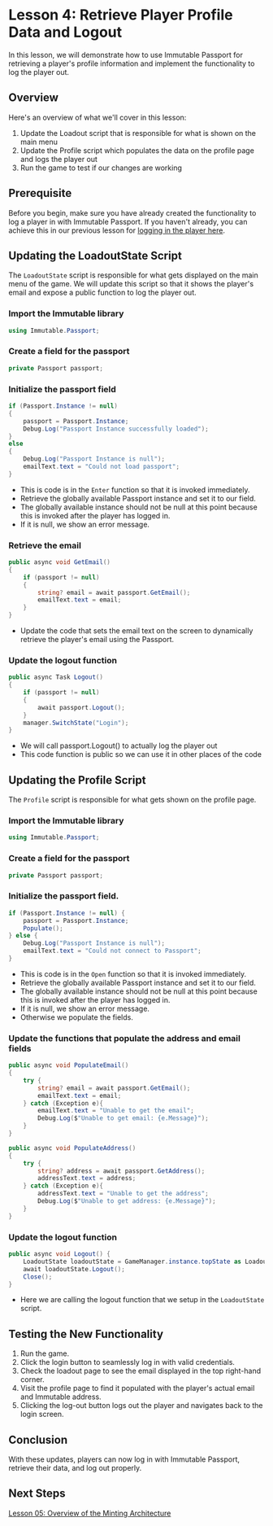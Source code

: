 # Lesson 4: Retrieve Player Profile Data and Logout

In this lesson, we will demonstrate how to use Immutable Passport for retrieving a player's profile information and implement the functionality to log the player out. 

## Overview

Here's an overview of what we'll cover in this lesson:

1. Update the Loadout script that is responsible for what is shown on the main menu
2. Update the Profile script which populates the data on the profile page and logs the player out
3. Run the game to test if our changes are working

## Prerequisite

Before you begin, make sure you have already created the functionality to log a player in with Immutable Passport. If you haven't already, you can achieve this in our previous lesson for [logging in the player here](../03-log-the-player-in/README.md). 

## Updating the LoadoutState Script

The `LoadoutState` script is responsible for what gets displayed on the main menu of the game. We will update this script so that it shows the player's email and expose a public function to log the player out.

### Import the Immutable library

```csharp
using Immutable.Passport;
```

### Create a field for the passport
```csharp
private Passport passport;
```

### Initialize the passport field
```csharp
if (Passport.Instance != null)
{
    passport = Passport.Instance;
    Debug.Log("Passport Instance successfully loaded");
}
else
{
    Debug.Log("Passport Instance is null");
    emailText.text = "Could not load passport";
}
```
- This is code is in the `Enter` function so that it is invoked immediately.
- Retrieve the globally available Passport instance and set it to our field.
- The globally available instance should not be null at this point because this is invoked after the player has logged in. 
- If it is null, we show an error message.

### Retrieve the email 
```csharp
public async void GetEmail()
{
    if (passport != null)
    {
        string? email = await passport.GetEmail();
        emailText.text = email;
    }
}
```
- Update the code that sets the email text on the screen to dynamically retrieve the player's email using the Passport.

### Update the logout function
```csharp
public async Task Logout()
{
    if (passport != null)
    {
        await passport.Logout();
    }
    manager.SwitchState("Login");
}
```
- We will call passport.Logout() to actually log the player out
- This code function is public so we can use it in other places of the code

## Updating the Profile Script

The `Profile` script is responsible for what gets shown on the profile page.

### Import the Immutable library

```csharp
using Immutable.Passport;
```

### Create a field for the passport
```csharp
private Passport passport;
```

### Initialize the passport field.

```csharp
if (Passport.Instance != null) {
    passport = Passport.Instance;
    Populate();
} else {
    Debug.Log("Passport Instance is null");
    emailText.text = "Could not connect to Passport";
}
```
- This is code is in the `Open` function so that it is invoked immediately.
- Retrieve the globally available Passport instance and set it to our field.
- The globally available instance should not be null at this point because this is invoked after the player has logged in. 
- If it is null, we show an error message.
- Otherwise we populate the fields.

### Update the functions that populate the address and email fields
```csharp
public async void PopulateEmail()
{
    try {
        string? email = await passport.GetEmail();
        emailText.text = email;
    } catch (Exception e){
        emailText.text = "Unable to get the email";
        Debug.Log($"Unable to get email: {e.Message}");
    }
}

public async void PopulateAddress()
{
    try {
        string? address = await passport.GetAddress(); 
        addressText.text = address;
    } catch (Exception e){
        addressText.text = "Unable to get the address";
        Debug.Log($"Unable to get address: {e.Message}");
    }
}
```


### Update the logout function
```csharp
public async void Logout() {
    LoadoutState loadoutState = GameManager.instance.topState as LoadoutState;
    await loadoutState.Logout();
    Close();
}
```
- Here we are calling the logout function that we setup in the `LoadoutState` script.

## Testing the New Functionality

1. Run the game.
2. Click the login button to seamlessly log in with valid credentials.
3. Check the loadout page to see the email displayed in the top right-hand corner.
4. Visit the profile page to find it populated with the player's actual email and Immutable address.
5. Clicking the log-out button logs out the player and navigates back to the login screen.

## Conclusion
With these updates, players can now log in with Immutable Passport, retrieve their data, and log out properly.


## Next Steps
[Lesson 05: Overview of the Minting Architecture](../05-Overview-of-the-Minting-Architecture/README.md)

